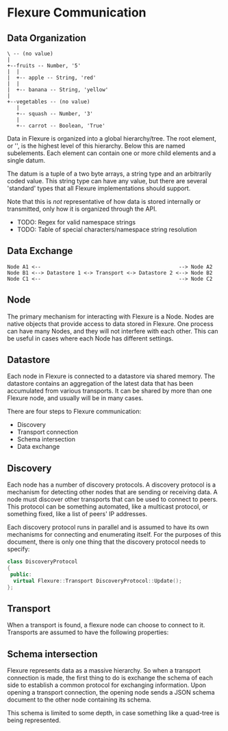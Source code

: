 Flexure Communication
=====================

Data Organization
-----------------
```
\ -- (no value)
|
+--fruits -- Number, '5'
|  |
|  +-- apple -- String, 'red'
|  |
|  +-- banana -- String, 'yellow'
|
+--vegetables -- (no value)
   |
   +-- squash -- Number, '3'
   |
   +-- carrot -- Boolean, 'True'
```
Data in Flexure is organized into a global hierarchy/tree.  The root element, or '\', is the highest level of this hierarchy.  Below this are named subelements.  Each element can contain one or more child elements and a single datum.

The datum is a tuple of a two byte arrays, a string type and an arbitrarily coded value.  This string type can have any value, but there are several 'standard' types that all Flexure implementations should support.

Note that this is *not* representative of how data is stored internally or transmitted, only how it is organized through the API.

  * TODO: Regex for valid namespace strings
  * TODO: Table of special characters/namespace string resolution

Data Exchange
-------------
```
Node A1 <--                                             --> Node A2
Node B1 <--> Datastore 1 <-> Transport <-> Datastore 2 <--> Node B2
Node C1 <--                                             --> Node C2
```

Node
----
The primary mechanism for interacting with Flexure is a Node.  Nodes are native objects that provide access to data stored in Flexure.  One process can have many Nodes, and they will not interfere with each other.  This can be useful in cases where each Node has different settings.

Datastore
---------
Each node in Flexure is connected to a datastore via shared memory.  The datastore contains an aggregation of the latest data that has been accumulated from various transports.  It can be shared by more than one Flexure node, and usually will be in many cases.


There are four steps to Flexure communication:
 * Discovery
 * Transport connection
 * Schema intersection
 * Data exchange

Discovery
---------
Each node has a number of discovery protocols.  A discovery protocol is a mechanism for detecting other nodes that are sending or receiving data.  A node must discover other transports that can be used to connect to peers.  This protocol can be something automated, like a multicast protocol, or something fixed, like a list of peers' IP addresses.

Each discovery protocol runs in parallel and is assumed to have its own mechanisms for connecting and enumerating itself.  For the purposes of this document, there is only one thing that the discovery protocol needs to specify:

```c++
class DiscoveryProtocol
{
 public:
  virtual Flexure::Transport DiscoveryProtocol::Update();
};
```

Transport
---------
When a transport is found, a flexure node can choose to connect to it.  Transports are assumed to have the following properties:


Schema intersection
-------------------
Flexure represents data as a massive hierarchy.  So when a transport connection is made, the first thing to do is exchange the schema of each side to establish a common protocol for exchanging information.  Upon opening a transport connection, the opening node sends a JSON schema document to the other node containing its schema.  

This schema is limited to some depth, in case something like a quad-tree is being represented.



